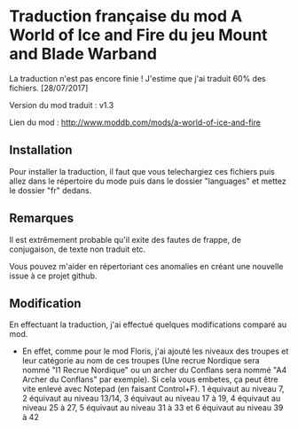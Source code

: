 # Traduction française du mod A World of Ice and Fire du jeu Mount and Blade Warband

La traduction n'est pas encore finie ! J'estime que j'ai traduit 60% des fichiers. [28/07/2017]

Version du mod traduit : v1.3

Lien du mod : http://www.moddb.com/mods/a-world-of-ice-and-fire

## Installation

Pour installer la traduction, il faut que vous telechargiez ces fichiers puis allez dans le répertoire du mode puis dans le dossier "languages" et mettez le dossier "fr" dedans.

## Remarques

Il est extrêmement probable qu'il exite des fautes de frappe, de conjugaison, de texte non traduit etc.

Vous pouvez m'aider en répertoriant ces anomalies en créant une nouvelle issue à ce projet github.

## Modification

En effectuant la traduction, j'ai effectué quelques modifications comparé au mod.

- En effet, comme pour le mod Floris, j'ai ajouté les niveaux des troupes et leur catégorie au nom de ces troupes (Une recrue Nordique sera nommé "I1 Recrue Nordique" ou un archer du Conflans sera nommé "A4 Archer du Conflans" par exemple). Si cela vous embetes, ça peut être vite enlevé avec Notepad (en faisant Control+F).
1 équivaut au niveau 7, 2 équivaut au niveau 13/14, 3 équivaut au niveau 17 à 19, 4 équivaut au niveau 25 à 27, 5 équivaut au niveau 31 à 33 et 6 équivaut au niveau 39 à 42
